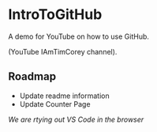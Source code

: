 # IntroToGitHub
A demo for YouTube on how to use GitHub. 

(YouTube IAmTimCorey channel).


## Roadmap
- Update readme information
- Update Counter Page


_We are rtying out VS Code in the browser_